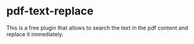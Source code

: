 # pdf-text-replace
This is a free plugin that allows to search the text in the pdf content and replace it immediately.
